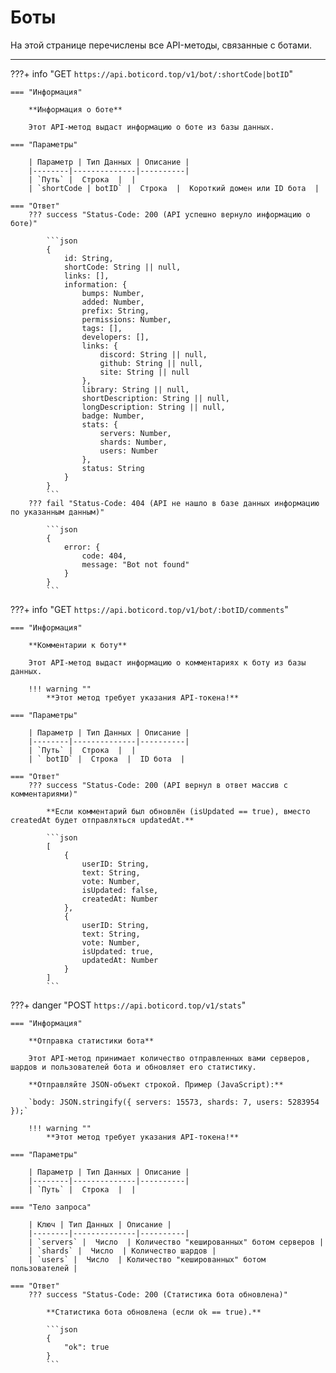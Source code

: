 # Боты

На этой странице перечислены все API-методы, связанные с ботами.
_____


???+ info "GET ```https://api.boticord.top/v1/bot/:shortCode|botID```"

    === "Информация"

        **Информация о боте**
    
        Этот API-метод выдаст информацию о боте из базы данных.
    
    === "Параметры"
    
        | Параметр | Тип Данных | Описание |
        |--------|--------------|----------|
        | `Путь` |  Строка  |  |
        | `shortCode | botID` |  Строка  |  Короткий домен или ID бота  |

    === "Ответ"
        ??? success "Status-Code: 200 (API успешно вернуло информацию о боте)"
            
            ```json
            {
                id: String,
                shortCode: String || null,
                links: [],
                information: {
                    bumps: Number,
                    added: Number,
                    prefix: String,
                    permissions: Number,
                    tags: [],
                    developers: [],
                    links: {
                        discord: String || null,
                        github: String || null,
                        site: String || null
                    },
                    library: String || null,
                    shortDescription: String || null,
                    longDescription: String || null,
                    badge: Number,
                    stats: {
                        servers: Number,
                        shards: Number,
                        users: Number
                    },
                    status: String
                }
            }
            ```
        ??? fail "Status-Code: 404 (API не нашло в базе данных информацию по указанным данным)" 
            
            ```json
            {
                error: {
                    code: 404,
                    message: "Bot not found"
                }
            }
            ```


???+ info "GET ```https://api.boticord.top/v1/bot/:botID/comments```"

    === "Информация"

        **Комментарии к боту**
    
        Этот API-метод выдаст информацию о комментариях к боту из базы данных.

        !!! warning ""
            **Этот метод требует указания API-токена!**
    
    === "Параметры"
    
        | Параметр | Тип Данных | Описание |
        |--------|--------------|----------|
        | `Путь` |  Строка  |  |
        | ` botID` |  Строка  |  ID бота  |

    === "Ответ"
        ??? success "Status-Code: 200 (API вернул в ответ массив с комментариями)"

            **Если комментарий был обновлён (isUpdated == true), вместо createdAt будет отправляться updatedAt.**
            
            ```json
            [
                {
                    userID: String,
                    text: String,
                    vote: Number,
                    isUpdated: false,
                    createdAt: Number
                },
                {
                    userID: String,
                    text: String,
                    vote: Number,
                    isUpdated: true,
                    updatedAt: Number
                }
            ]
            ```

???+ danger "POST ```https://api.boticord.top/v1/stats```"

    === "Информация"

        **Отправка статистики бота**
    
        Этот API-метод принимает количество отправленных вами серверов, шардов и пользователей бота и обновляет его статистику.

        **Отправляйте JSON-объект строкой. Пример (JavaScript):**

        `body: JSON.stringify({ servers: 15573, shards: 7, users: 5283954 });`

        !!! warning ""
            **Этот метод требует указания API-токена!**
    
    === "Параметры"
    
        | Параметр | Тип Данных | Описание |
        |--------|--------------|----------|
        | `Путь` |  Строка  |  |

    === "Тело запроса"
    
        | Ключ | Тип Данных | Описание |
        |--------|--------------|----------|
        | `servers` |  Число  | Количество "кешированных" ботом серверов |
        | `shards` |  Число  | Количество шардов |
        | `users` |  Число  | Количество "кешированных" ботом пользователей |

    === "Ответ"
        ??? success "Status-Code: 200 (Статистика бота обновлена)"

            **Статистика бота обновлена (если ok == true).**
            
            ```json
            {
                "ok": true
            }
            ```

